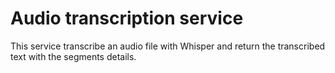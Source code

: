 # Audio transcription service

This service transcribe an audio file with Whisper and return the transcribed text with the segments details.

<!-- 

# Create a new service (generic) template

This repository contains the Python + FastAPI template to create a service
without a model or from an existing model compatible with the Core engine.

Please read the documentation at
<https://docs.swiss-ai-center.ch/how-to-guides/how-to-create-a-new-service> to
understand how to use this template.

## Guidelines

TODO: Add instructions on how to edit this template.

### Publishing and deploying using a CI/CD pipeline

This is the recommended way to publish and deploy your service if you have
access to GitHub Actions or GitLab CI.

TODO

### Publishing and deploying manually

This is the recommended way to publish and deploy your service if you do not
have access to GitHub Actions or GitLab CI or do not want to use these services.

TODO

## Checklist

These checklists allow you to ensure everything is set up correctly.

### Common tasks

- [ ] Rename the project in the [`pyproject.toml`](./pyproject.toml) file
- [x] Add files that must be ignored to the [`.gitignore`](.gitignore) configuration file
- [ ] TODO

### Publishing and deploying using a CI/CD pipeline

> [!NOTE]  
> This checklist is specific to the _Publishing and deploying using a CI/CD
> pipeline_ section.

- [x] Add the environment variables
- [ ] TODO

### Publishing and deploying manually

> [!NOTE]  
> This checklist is specific to the _Publishing and deploying manually_ section.

- [x] Edit the [`.env`](.env) configuration file
- [ ] TODO
 -->